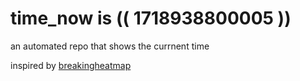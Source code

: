 # time_now is (( 1718938800005 ))

an automated repo that shows the currnent time

inspired by [breakingheatmap](https://github.com/breakingheatmap/breakingheatmap)